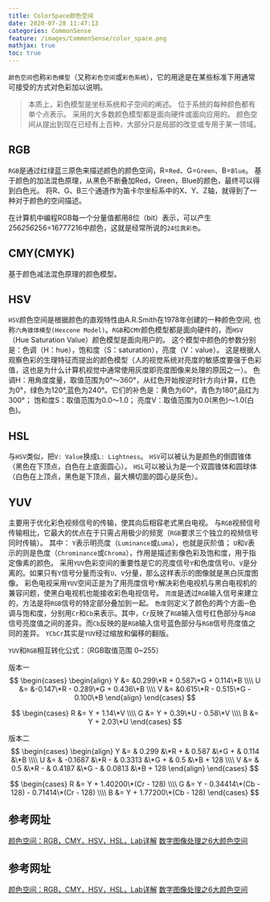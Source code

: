 ```yaml
---
title: ColorSpace颜色空间
date: 2020-07-28 11:47:13
categories: CommonSense
feature: /images/CommonSense/color_space.png
mathjax: true
toc: true
---
```


`颜色空间`也称`彩色模型`（又称`彩色空间`或`彩色系统`），它的用途是在某些标准下用通常可接受的方式对色彩加以说明。
> 本质上，彩色模型是坐标系统和子空间的阐述。
> 位于系统的每种颜色都有单个点表示。
> 采用的大多数颜色模型都是面向硬件或面向应用的。
> 颜色空间从提出到现在已经有上百种，大部分只是局部的改变或专用于某一领域。

<!-- More -->

## RGB
`RGB`是通过红绿蓝三原色来描述颜色的颜色空间，R=`Red`、G=`Green`、B=`Blue`。
基于颜色的加法混色原理，从黑色不断叠加Red，Green，Blue的颜色，最终可以得到白色光。
将R、G、B三个通道作为笛卡尔坐标系中的X、Y、Z轴，就得到了一种对于颜色的空间描述。

在计算机中编程RGB每一个分量值都用8位（bit）表示，可以产生256*256*256=16777216中颜色，这就是经常所说的`24位真彩色`。

## CMY(CMYK)
基于颜色减法混色原理的颜色模型。

## HSV
`HSV`颜色空间是根据颜色的直观特性由A.R.Smith在1978年创建的一种颜色空间, 也称`六角锥体模型(Hexcone Model)`。`RGB`和`CMY`颜色模型都是面向硬件的，而`HSV`（Hue Saturation Value）颜色模型是面向用户的。
这个模型中颜色的参数分别是：色调（H：hue），饱和度（S：saturation），亮度（V：value）。
这是根据人观察色彩的生理特征而提出的颜色模型（人的视觉系统对亮度的敏感度要强于色彩值，这也是为什么计算机视觉中通常使用灰度即亮度图像来处理的原因之一）。
色调H：用角度度量，取值范围为0°～360°，从红色开始按逆时针方向计算，红色为0°，绿色为120°,蓝色为240°。它们的补色是：黄色为60°，青色为180°,品红为300°；
饱和度S：取值范围为0.0～1.0；
亮度V：取值范围为0.0(黑色)～1.0(白色)。

## HSL
与`HSV`类似，把`V: Value`换成`L: Lightness`。
`HSV`可以被认为是颜色的倒圆锥体（黑色在下顶点，白色在上底面圆心）。
`HSL`可以被认为是一个双圆锥体和圆球体（白色在上顶点，黑色是下顶点，最大横切面的圆心是灰色）。

## YUV
主要用于优化彩色视频信号的传输，使其向后相容老式黑白电视。
与`RGB`视频信号传输相比，它最大的优点在于只需占用极少的频宽（`RGB`要求三个独立的视频信号同时传输）。
其中：
`Y`表示明亮度（`Luminance`或`Luma`），也就是灰阶值；
`U`和`V`表示的则是色度（`Chrominance`或`Chroma`），作用是描述影像色彩及饱和度，用于指定像素的颜色。
采用`YUV`色彩空间的重要性是它的亮度信号`Y`和色度信号`U`、`V`是分离的。如果只有`Y`信号分量而没有`U`、`V`分量，那么这样表示的图像就是黑白灰度图像。
彩色电视采用`YUV`空间正是为了用亮度信号`Y`解决彩色电视机与黑白电视机的兼容问题，使黑白电视机也能接收彩色电视信号。
`亮度`是透过`RGB`输入信号来建立的，方法是将`RGB`信号的特定部分叠加到一起。
`色度`则定义了颜色的两个方面─色调与饱和度，分别用`Cr`和`Cb`来表示。其中，`Cr`反映了`RGB`输入信号红色部分与`RGB`信号亮度值之间的差异。而`Cb`反映的是`RGB`输入信号蓝色部分与`RGB`信号亮度值之同的差异。
`YCbCr`其实是`YUV`经过缩放和偏移的翻版。

`YUV`和`RGB`相互转化公式：（RGB取值范围 0~255）

版本一
$$
\begin{cases}
\begin{align}
Y &= &0.299\*R + 0.587\*G + 0.114\*B \\\\
U &= &-0.147\*R - 0.289\*G + 0.436\*B \\\\
V &= &0.615\*R - 0.515\*G - 0.100\*B
\end{align}
\end{cases}
$$

$$
\begin{cases}
R &= Y + 1.14\*V \\\\
G &= Y + 0.39\*U - 0.58\*V \\\\
B &= Y + 2.03\*U
\end{cases}
$$

版本二
$$
\begin{cases}
\begin{align}
Y &= & 0.299   &\*R + & 0.587  &\*G + & 0.114  &\*B \\\\
U &= & -0.1687 &\*R - & 0.3313 &\*G + & 0.5    &\*B + 128 \\\\
V &= & 0.5     &\*R - & 0.4187 &\*G - & 0.0813 &\*B + 128
\end{align}
\end{cases}
$$

$$
\begin{cases}
R &= Y + 1.40200\*(Cr - 128) \\\\
G &= Y - 0.34414\*(Cb - 128) - 0.71414\*(Cr - 128) \\\\
B &= Y + 1.77200\*(Cb - 128)
\end{cases}
$$

## 参考网址
[颜色空间：RGB，CMY，HSV，HSL，Lab详解](https://blog.csdn.net/weiweigfkd/article/details/20898937)
[数字图像处理之6大颜色空间](https://zhuanlan.zhihu.com/p/28741691)

## 参考网址
[颜色空间：RGB，CMY，HSV，HSL，Lab详解](https://blog.csdn.net/weiweigfkd/article/details/20898937)
[数字图像处理之6大颜色空间](https://zhuanlan.zhihu.com/p/28741691)

